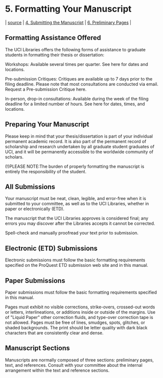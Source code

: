# 5. Formatting Your Manuscript
| [source](https://guides.lib.uci.edu/gradmanual/formatting) | [4. Submitting the Manuscript](04-submission.md) | [6. Preliminary Pages](06-preliminary.md) |

## Formatting Assistance Offered

The UCI Libraries offers the following forms of assistance to graduate students in formatting their thesis or dissertation:

Workshops: Available several times per quarter. See here for dates and locations.

Pre-submission Critiques: Critiques are available up to 7 days prior to the filing deadline. Please note that most consultations are conducted via email. Request a Pre-submission Critique here.

In-person, drop-in consultations: Available during the week of the filing deadline for a limited number of hours. See here for dates, times, and locations.

## Preparing Your Manuscript

Please keep in mind that your thesis/dissertation is part of your individual permanent academic record. It is also part of the permanent record of scholarship and research undertaken by all graduate student graduates of UCI, and it will be permanently accessible to the worldwide community of scholars.

(!)PLEASE NOTE:The burden of properly formatting the manuscript is entirely the responsibility of the student.

## All Submissions

Your manuscript must be neat, clean, legible, and error-free when it is submitted to your committee, as well as to the UCI Libraries, whether in paper or electronically (ETD).

The manuscript that the UCI Libraries approves is considered final; any errors you may discover after the Libraries accepts it cannot be corrected.

Spell-check and manually proofread your text prior to submission.

## Electronic (ETD) Submissions

Electronic submissions must follow the basic formatting requirements specified on the ProQuest ETD submission web site and in this manual.

## Paper Submissions

Paper submissions must follow the basic formatting requirements specified in this manual.

Pages must exhibit no visible corrections, strike-overs, crossed-out words or letters, interlineations, or additions inside or outside of the margins. Use of "Liquid Paper" other correction fluids, and type-over correction tape is not allowed. Pages must be free of lines, smudges, spots, glitches, or shaded backgrounds. The print should be letter quality with dark black characters that are consistently clear and dense.

## Manuscript Sections

Manuscripts are normally composed of three sections: preliminary pages, text, and references. Consult with your committee about the internal arrangement within the text and reference sections.

